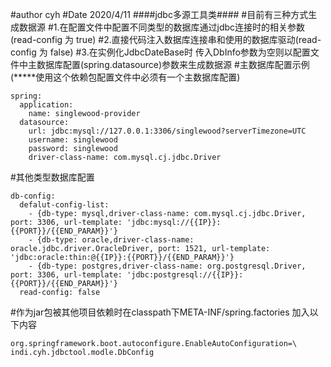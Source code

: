 #author cyh
#Date 2020/4/11
####jdbc多源工具类####
#目前有三种方式生成数据源
#1.在配置文件中配置不同类型的数据库通过jdbc连接时的相关参数(read-config  为 true)
#2.直接代码注入数据库连接串和使用的数据库驱动(read-config  为 false)
#3.在实例化JdbcDateBase时 传入DbInfo参数为空则以配置文件中主数据库配置(spring.datasource)参数来生成数据源
#主数据库配置示例(*****使用这个依赖包配置文件中必须有一个主数据库配置)

```
spring:
  application:
    name: singlewood-provider
  datasource:
    url: jdbc:mysql://127.0.0.1:3306/singlewood?serverTimezone=UTC
    username: singlewood
    password: singlewood
    driver-class-name: com.mysql.cj.jdbc.Driver
```

#其他类型数据库配置

```
db-config:
  defalut-config-list:
    - {db-type: mysql,driver-class-name: com.mysql.cj.jdbc.Driver, port: 3306, url-template: 'jdbc:mysql://{{IP}}:{{PORT}}/{{END_PARAM}}'}
    - {db-type: oracle,driver-class-name: oracle.jdbc.driver.OracleDriver, port: 1521, url-template: 'jdbc:oracle:thin:@{{IP}}:{{PORT}}/{{END_PARAM}}'}
    - {db-type: postgres,driver-class-name: org.postgresql.Driver, port: 3306, url-template: 'jdbc:postgresql://{{IP}}:{{PORT}}/{{END_PARAM}}'}
  read-config: false
```

#作为jar包被其他项目依赖时在classpath下META-INF/spring.factories 加入以下内容

```
org.springframework.boot.autoconfigure.EnableAutoConfiguration=\
indi.cyh.jdbctool.modle.DbConfig
```
